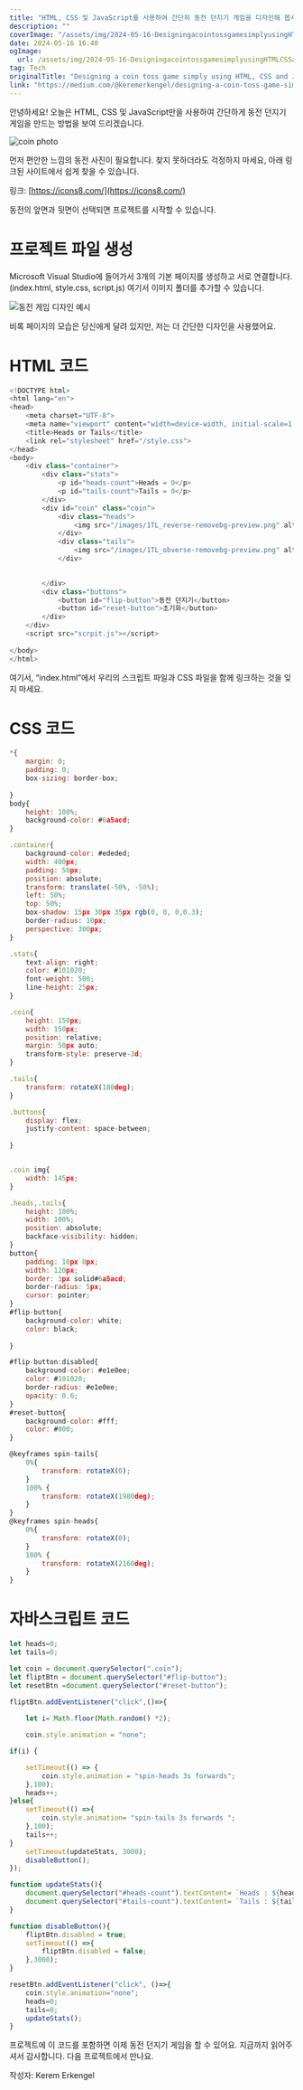 ```yaml
---
title: "HTML, CSS 및 JavaScript를 사용하여 간단히 동전 던지기 게임을 디자인해 봅시다"
description: ""
coverImage: "/assets/img/2024-05-16-DesigningacointossgamesimplyusingHTMLCSSandJavaScript_0.png"
date: 2024-05-16 16:40
ogImage: 
  url: /assets/img/2024-05-16-DesigningacointossgamesimplyusingHTMLCSSandJavaScript_0.png
tag: Tech
originalTitle: "Designing a coin toss game simply using HTML, CSS and JavaScript."
link: "https://medium.com/@keremerkengel/designing-a-coin-toss-game-simply-using-html-css-and-javascript-27723870bdce"
---
```



안녕하세요! 오늘은 HTML, CSS 및 JavaScript만을 사용하여 간단하게 동전 던지기 게임을 만드는 방법을 보여 드리겠습니다.

![coin photo](/assets/img/2024-05-16-DesigningacointossgamesimplyusingHTMLCSSandJavaScript_0.png)

먼저 편안한 느낌의 동전 사진이 필요합니다. 찾지 못하더라도 걱정하지 마세요, 아래 링크된 사이트에서 쉽게 찾을 수 있습니다.

링크: [https://icons8.com/](https://icons8.com/)

<div class="content-ad"></div>

동전의 앞면과 뒷면이 선택되면 프로젝트를 시작할 수 있습니다.

# 프로젝트 파일 생성

Microsoft Visual Studio에 들어가서 3개의 기본 페이지를 생성하고 서로 연결합니다. (index.html, style.css, script.js) 여기서 이미지 폴더를 추가할 수 있습니다.

![동전 게임 디자인 예시](/assets/img/2024-05-16-DesigningacointossgamesimplyusingHTMLCSSandJavaScript_1.png)

<div class="content-ad"></div>

비록 페이지의 모습은 당신에게 달려 있지만, 저는 더 간단한 디자인을 사용했어요.

# HTML 코드

```js
<!DOCTYPE html>
<html lang="en">
<head>
    <meta charset="UTF-8">
    <meta name="viewport" content="width=device-width, initial-scale=1.0">
    <title>Heads or Tails</title>
    <link rel="stylesheet" href="/style.css">
</head>
<body>
    <div class="container">
        <div class="stats">
            <p id="heads-count">Heads = 0</p>
            <p id="tails-count">Tails = 0</p>
        </div>
        <div id="coin" class="coin">
            <div class="heads">
                <img src="/images/1TL_reverse-removebg-preview.png" alt="reverse">
            </div>
            <div class="tails">
                <img src="/images/1TL_obverse-removebg-preview.png" alt="observe">
            </div>

       
        </div>
        <div class="buttons">
            <button id="flip-button">동전 던지기</button>
            <button id="reset-button">초기화</button>
        </div>
    </div>
    <script src="scrpit.js"></script>
    
</body>
</html>
```

여기서, “index.html”에서 우리의 스크립트 파일과 CSS 파일을 함께 링크하는 것을 잊지 마세요.

<div class="content-ad"></div>

# CSS 코드

```js
*{
    margin: 0;
    padding: 0;
    box-sizing: border-box;
    
}
body{
    height: 100%;
    background-color: #6a5acd;
}

.container{
    background-color: #ededed;
    width: 400px;
    padding: 50px;
    position: absolute;
    transform: translate(-50%, -50%);
    left: 50%;
    top: 50%;
    box-shadow: 15px 30px 35px rgb(0, 0, 0,0.3);
    border-radius: 10px;
    perspective: 300px;
}

.stats{
    text-align: right;
    color: #101020;
    font-weight: 500;
    line-height: 25px;
}

.coin{
    height: 150px;
    width: 150px;
    position: relative;
    margin: 50px auto;
    transform-style: preserve-3d;
}

.tails{
    transform: rotateX(180deg);
}

.buttons{
    display: flex;
    justify-content: space-between;
   
}


.coin img{
    width: 145px;
}

.heads,.tails{
    height: 100%;
    width: 100%;
    position: absolute;
    backface-visibility: hidden;
}
button{
    padding: 10px 0px;
    width: 120px;
    border: 3px solid#6a5acd;
    border-radius: 5px;
    cursor: pointer;
}
#flip-button{
    background-color: white;
    color: black;  
     
}

#flip-button:disabled{
    background-color: #e1e0ee;
    color: #101020;
    border-radius: #e1e0ee;
    opacity: 0.6;
}
#reset-button{
    background-color: #fff;
    color: #000;
}

@keyframes spin-tails{
    0%{
        transform: rotateX(0);
    }
    100% {
        transform: rotateX(1980deg);
    }
}
@keyframes spin-heads{
    0%{
        transform: rotateX(0);
    }
    100% {
        transform: rotateX(2160deg);
    }
}
```

# 자바스크립트 코드

```js
let heads=0;
let tails=0;

let coin = document.querySelector(".coin");
let fliptBtn = document.querySelector("#flip-button");
let resetBtn =document.querySelector("#reset-button");

fliptBtn.addEventListener("click",()=>{
    
    let i= Math.floor(Math.random() *2);

    coin.style.animation = "none";

if(i) {

    setTimeout(() => {
        coin.style.animation = "spin-heads 3s forwards";
    },100);
    heads++;
}else{
    setTimeout(() =>{
        coin.style.animation= "spin-tails 3s forwards ";
    },100);
    tails++;
}
    setTimeout(updateStats, 3000);
    disableButton();
});

function updateStats(){
    document.querySelector("#heads-count").textContent= `Heads : ${heads}`;
    document.querySelector("#tails-count").textContent= `Tails : ${tails}` ;
}

function disableButton(){
    fliptBtn.disabled = true;
    setTimeout(() =>{
        fliptBtn.disabled = false;
    },3000);
}

resetBtn.addEventListener("click", ()=>{
    coin.style.animation="none";
    heads=0;
    tails=0;
    updateStats();
}
```

<div class="content-ad"></div>

프로젝트에 이 코드를 포함하면 이제 동전 던지기 게임을 할 수 있어요. 지금까지 읽어주셔서 감사합니다. 다음 프로젝트에서 만나요.

작성자: Kerem Erkengel